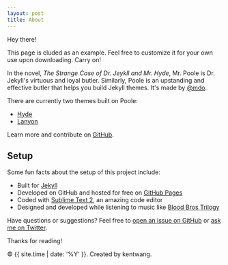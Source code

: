 ```yaml
---
layout: post
title: About
---
```

<!--siderbar调用这个tittle: About-->
<style>
	.page{
    margin-top: 3em;  /*About title*/
}
  .page-title{
    margin-bottom: .5em;  /*About title*/    
  }
</style>

Hey there! 

This page is <span class="fa-color"><i class="fa fa-linkedin-square" aria-hidden="true"></i></span> cluded as an example. Feel free to customize it for your own use upon downloading. Carry on!

In the novel, *The Strange Case of Dr. Jeykll and Mr. Hyde*, Mr. Poole is Dr. Jekyll's virtuous and loyal butler. Similarly, Poole is an upstanding and effective butler that helps you build Jekyll themes. It's made by [@mdo](https://twitter.com/mdo).

There are currently two themes built on Poole:

* [Hyde](http://hyde.getpoole.com)
* [Lanyon](http://lanyon.getpoole.com)

Learn more and contribute on [GitHub](https://github.com/poole).

## Setup

Some fun facts about the setup of this project include:

* Built for [Jekyll](http://jekyllrb.com)
* Developed on GitHub and hosted for free on [GitHub Pages](https://pages.github.com)
* Coded with [Sublime Text 2](http://sublimetext.org), an amazing code editor
* Designed and developed while listening to music like [Blood Bros Trilogy](https://soundcloud.com/maddecent/sets/blood-bros-series)

Have questions or suggestions? Feel free to [open an issue on GitHub](https://github.com/poole/issues/new) or [ask me on Twitter](https://twitter.com/mdo).

Thanks for reading!

© {{ site.time | date: '%Y' }}. Created by kentwang.
